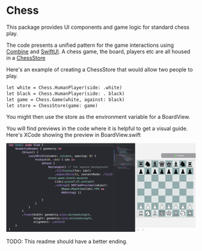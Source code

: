 # Chess

This package provides UI components and game logic for standard chess play.

The code presents a unified pattern for the game interactions using 
[Combine](https://developer.apple.com/documentation/combine) and [SwiftUI](https://developer.apple.com/documentation/swiftui). A chess game, the board, players etc are all housed in a [ChessStore](./Sources/Chess/Store/ChessStore.swift)

Here's an example of creating a ChessStore that would allow two people to play.

```
let white = Chess.HumanPlayer(side: .white)
let black = Chess.HumanPlayer(side: . black)
let game = Chess.Game(white, against: black)
let store = ChessStore(game: game)
```

You might then use the store as the environment variable for a BoardView. 

You will find previews in the code where it is helpful to get a visual guide. Here's XCode showing the preview in BoardView.swift


![](Screenshots/boardview.png)

TODO: This readme should have a better ending.

